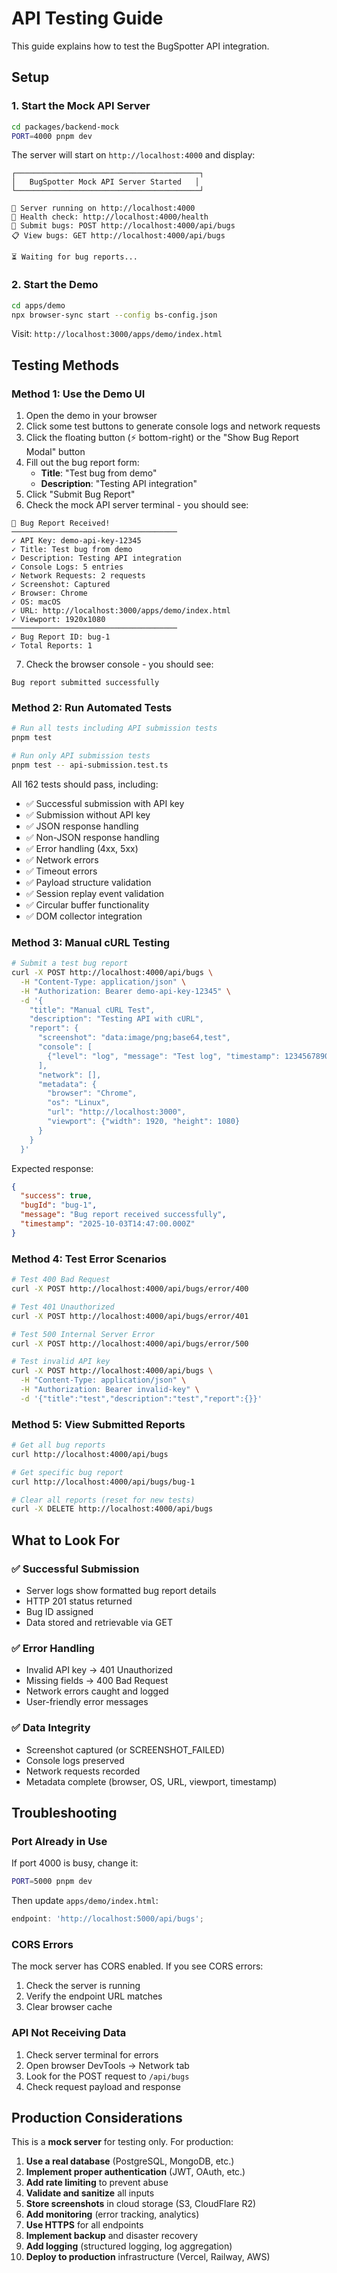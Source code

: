 # API Testing Guide

This guide explains how to test the BugSpotter API integration.

## Setup

### 1. Start the Mock API Server

```bash
cd packages/backend-mock
PORT=4000 pnpm dev
```

The server will start on `http://localhost:4000` and display:

```
┌─────────────────────────────────────────┐
│   BugSpotter Mock API Server Started   │
└─────────────────────────────────────────┘

🚀 Server running on http://localhost:4000
📡 Health check: http://localhost:4000/health
📝 Submit bugs: POST http://localhost:4000/api/bugs
📋 View bugs: GET http://localhost:4000/api/bugs

⏳ Waiting for bug reports...
```

### 2. Start the Demo

```bash
cd apps/demo
npx browser-sync start --config bs-config.json
```

Visit: `http://localhost:3000/apps/demo/index.html`

## Testing Methods

### Method 1: Use the Demo UI

1. Open the demo in your browser
2. Click some test buttons to generate console logs and network requests
3. Click the floating button (⚡ bottom-right) or the "Show Bug Report Modal" button
4. Fill out the bug report form:
   - **Title**: "Test bug from demo"
   - **Description**: "Testing API integration"
5. Click "Submit Bug Report"
6. Check the mock API server terminal - you should see:

```
📝 Bug Report Received!
─────────────────────────────────────
✓ API Key: demo-api-key-12345
✓ Title: Test bug from demo
✓ Description: Testing API integration
✓ Console Logs: 5 entries
✓ Network Requests: 2 requests
✓ Screenshot: Captured
✓ Browser: Chrome
✓ OS: macOS
✓ URL: http://localhost:3000/apps/demo/index.html
✓ Viewport: 1920x1080
─────────────────────────────────────
✓ Bug Report ID: bug-1
✓ Total Reports: 1
```

7. Check the browser console - you should see:

```
Bug report submitted successfully
```

### Method 2: Run Automated Tests

```bash
# Run all tests including API submission tests
pnpm test

# Run only API submission tests
pnpm test -- api-submission.test.ts
```

All 162 tests should pass, including:

- ✅ Successful submission with API key
- ✅ Submission without API key
- ✅ JSON response handling
- ✅ Non-JSON response handling
- ✅ Error handling (4xx, 5xx)
- ✅ Network errors
- ✅ Timeout errors
- ✅ Payload structure validation
- ✅ Session replay event validation
- ✅ Circular buffer functionality
- ✅ DOM collector integration

### Method 3: Manual cURL Testing

```bash
# Submit a test bug report
curl -X POST http://localhost:4000/api/bugs \
  -H "Content-Type: application/json" \
  -H "Authorization: Bearer demo-api-key-12345" \
  -d '{
    "title": "Manual cURL Test",
    "description": "Testing API with cURL",
    "report": {
      "screenshot": "data:image/png;base64,test",
      "console": [
        {"level": "log", "message": "Test log", "timestamp": 1234567890}
      ],
      "network": [],
      "metadata": {
        "browser": "Chrome",
        "os": "Linux",
        "url": "http://localhost:3000",
        "viewport": {"width": 1920, "height": 1080}
      }
    }
  }'
```

Expected response:

```json
{
  "success": true,
  "bugId": "bug-1",
  "message": "Bug report received successfully",
  "timestamp": "2025-10-03T14:47:00.000Z"
}
```

### Method 4: Test Error Scenarios

```bash
# Test 400 Bad Request
curl -X POST http://localhost:4000/api/bugs/error/400

# Test 401 Unauthorized
curl -X POST http://localhost:4000/api/bugs/error/401

# Test 500 Internal Server Error
curl -X POST http://localhost:4000/api/bugs/error/500

# Test invalid API key
curl -X POST http://localhost:4000/api/bugs \
  -H "Content-Type: application/json" \
  -H "Authorization: Bearer invalid-key" \
  -d '{"title":"test","description":"test","report":{}}'
```

### Method 5: View Submitted Reports

```bash
# Get all bug reports
curl http://localhost:4000/api/bugs

# Get specific bug report
curl http://localhost:4000/api/bugs/bug-1

# Clear all reports (reset for new tests)
curl -X DELETE http://localhost:4000/api/bugs
```

## What to Look For

### ✅ Successful Submission

- Server logs show formatted bug report details
- HTTP 201 status returned
- Bug ID assigned
- Data stored and retrievable via GET

### ✅ Error Handling

- Invalid API key → 401 Unauthorized
- Missing fields → 400 Bad Request
- Network errors caught and logged
- User-friendly error messages

### ✅ Data Integrity

- Screenshot captured (or SCREENSHOT_FAILED)
- Console logs preserved
- Network requests recorded
- Metadata complete (browser, OS, URL, viewport, timestamp)

## Troubleshooting

### Port Already in Use

If port 4000 is busy, change it:

```bash
PORT=5000 pnpm dev
```

Then update `apps/demo/index.html`:

```javascript
endpoint: 'http://localhost:5000/api/bugs';
```

### CORS Errors

The mock server has CORS enabled. If you see CORS errors:

1. Check the server is running
2. Verify the endpoint URL matches
3. Clear browser cache

### API Not Receiving Data

1. Check server terminal for errors
2. Open browser DevTools → Network tab
3. Look for the POST request to `/api/bugs`
4. Check request payload and response

## Production Considerations

This is a **mock server** for testing only. For production:

1. **Use a real database** (PostgreSQL, MongoDB, etc.)
2. **Implement proper authentication** (JWT, OAuth, etc.)
3. **Add rate limiting** to prevent abuse
4. **Validate and sanitize** all inputs
5. **Store screenshots** in cloud storage (S3, CloudFlare R2)
6. **Add monitoring** (error tracking, analytics)
7. **Use HTTPS** for all endpoints
8. **Implement backup** and disaster recovery
9. **Add logging** (structured logging, log aggregation)
10. **Deploy to production** infrastructure (Vercel, Railway, AWS)
